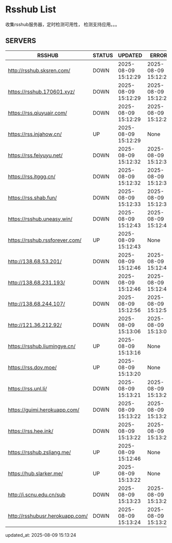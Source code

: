 # Rsshub List

收集rsshub服务器，定时检测可用性， 检测支持应用。。。


## SERVERS

|  RSSHUB   | STATUS  | UPDATED  | ERROR  | TWITTER |  
|  ----  | ----  | ----  | ----  | ---- |  
| http://rsshub.sksren.com/ | DOWN | 2025-08-09 15:12:29 | 2025-08-09 15:12:29 |  
| https://rsshub.170601.xyz/ | DOWN | 2025-08-09 15:12:29 | 2025-08-09 15:12:29 |  
| https://rss.qiuyuair.com/ | DOWN | 2025-08-09 15:12:29 | 2025-08-09 15:12:29 |  
| https://rss.injahow.cn/ | UP | 2025-08-09 15:12:29 | None ||  
| https://rss.feiyuyu.net/ | DOWN | 2025-08-09 15:12:32 | 2025-08-09 15:12:32 |  
| https://rss.itggg.cn/ | DOWN | 2025-08-09 15:12:32 | 2025-08-09 15:12:32 |  
| https://rss.shab.fun/ | DOWN | 2025-08-09 15:12:33 | 2025-08-09 15:12:33 |  
| https://rsshub.uneasy.win/ | DOWN | 2025-08-09 15:12:43 | 2025-08-09 15:12:43 |  
| https://rsshub.rssforever.com/ | UP | 2025-08-09 15:12:43 | None ||  
| http://138.68.53.201/ | DOWN | 2025-08-09 15:12:46 | 2025-08-09 15:12:46 |  
| http://138.68.231.193/ | DOWN | 2025-08-09 15:12:46 | 2025-08-09 15:12:46 |  
| http://138.68.244.107/ | DOWN | 2025-08-09 15:12:56 | 2025-08-09 15:12:56 |  
| http://121.36.212.92/ | DOWN | 2025-08-09 15:13:06 | 2025-08-09 15:13:06 |  
| https://rsshub.liumingye.cn/ | UP | 2025-08-09 15:13:16 | None ||  
| https://rss.dov.moe/ | UP | 2025-08-09 15:13:20 | None ||  
| https://rss.unl.li/ | DOWN | 2025-08-09 15:13:21 | 2025-08-09 15:13:21 |  
| https://guimi.herokuapp.com/ | DOWN | 2025-08-09 15:13:22 | 2025-08-09 15:13:22 |  
| https://rss.hee.ink/ | DOWN | 2025-08-09 15:13:22 | 2025-08-09 15:13:22 |  
| https://rsshub.zsliang.me/ | UP | 2025-08-09 15:12:46 | None |OK|  
| https://hub.slarker.me/ | UP | 2025-08-09 15:13:22 | None ||  
| http://i.scnu.edu.cn/sub | DOWN | 2025-08-09 15:13:23 | 2025-08-09 15:13:23 |  
| http://rsshubusr.herokuapp.com/ | DOWN | 2025-08-09 15:13:24 | 2025-08-09 15:13:24 |  
  

updated_at: 2025-08-09 15:13:24  
